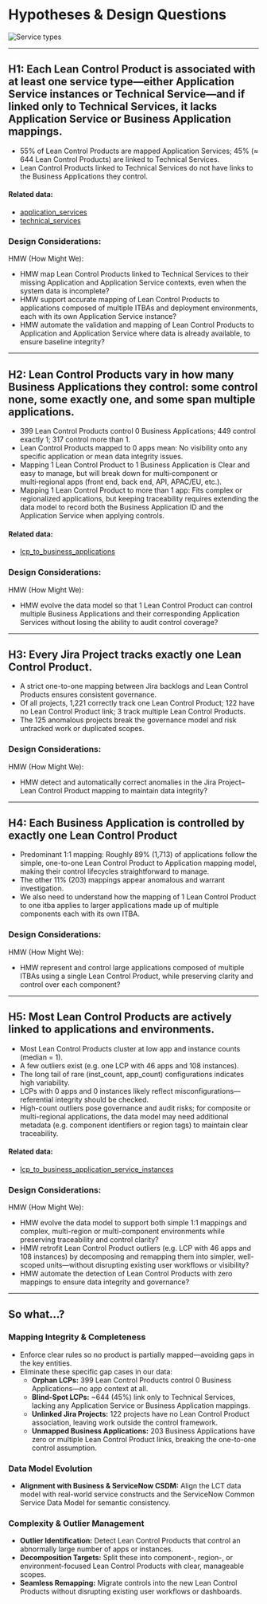 # Hypotheses & Design Questions


![Service types](./service_types.png)

---

## H1: Each Lean Control Product is associated with at least one service type—either Application Service instances or Technical Service—and if linked only to Technical Services, it lacks Application Service or Business Application mappings.
* 55% of Lean Control Products are mapped Application Services; 45% (≈ 644 Lean Control Products) are linked to Technical Services.
* Lean Control Products linked to Technical Services do not have links to the Business Applications they control.

#### Related data:
* [application_services](./application_services.csv)
* [technical_services](./technical_services.csv)

### Design Considerations:
HMW (How Might We):
* HMW map Lean Control Products linked to Technical Services to their missing Application and Application Service contexts, even when the system data is incomplete?
* HMW support accurate mapping of Lean Control Products to applications composed of multiple ITBAs and deployment environments, each with its own Application Service instance?
* HMW automate the validation and mapping of Lean Control Products to Application and Application Service where data is already available, to ensure baseline integrity?

---

## H2: Lean Control Products vary in how many Business Applications they control: some control none, some exactly one, and some span multiple applications.
* 399 Lean Control Products control 0 Business Applications; 449 control exactly 1; 317 control more than 1.
* Lean Control Products mapped to 0 apps mean: No visibility onto any specific application or mean data integrity issues.
* Mapping 1 Lean Control Product to 1 Business Application is Clear and easy to manage, but will break down for multi‑component or multi‑regional apps (front end, back end, API, APAC/EU, etc.).
* Mapping 1 Lean Control Product to more than 1 app: Fits complex or regionalized applications, but keeping traceability requires extending the data model to record both the Business Application ID and the Application Service when applying controls.

#### Related data:
* [lcp_to_business_applications](./lcp_to_business_applications.csv)

### Design Considerations:
HMW (How Might We):
* HMW evolve the data model so that 1 Lean Control Product can control multiple Business Applications and their corresponding Application Services without losing the ability to audit control coverage?

---

## H3: Every Jira Project tracks exactly one Lean Control Product.
* A strict one-to-one mapping between Jira backlogs and Lean Control Products ensures consistent governance.
* Of all projects, 1,221 correctly track one Lean Control Product; 122 have no Lean Control Product link; 3 track multiple Lean Control Products.
* The 125 anomalous projects break the governance model and risk untracked work or duplicated scopes.

### Design Considerations:
HMW (How Might We):
* HMW detect and automatically correct anomalies in the Jira Project–Lean Control Product mapping to maintain data integrity?
---

## H4: Each Business Application is controlled by exactly one Lean Control Product
* Predominant 1:1 mapping: Roughly 89% (1,713) of applications follow the simple, one-to-one Lean Control Product to Application mapping model, making their control lifecycles straightforward to manage.
* The other 11% (203) mappings appear anomalous and warrant investigation.
* We also need to understand how the mapping of 1 Lean Control Product to one itba applies to larger applications made up of multiple components each with its own ITBA.

### Design Considerations:
HMW (How Might We):
* HMW represent and control large applications composed of multiple ITBAs using a single Lean Control Product, while preserving clarity and control over each component?
---

## H5: Most Lean Control Products are actively linked to applications and environments.
* Most Lean Control Products cluster at low app and instance counts (median = 1).
* A few outliers exist (e.g. one LCP with 46 apps and 108 instances).
* The long tail of rare (inst_count, app_count) configurations indicates high variability.
* LCPs with 0 apps and 0 instances likely reflect misconfigurations—referential integrity should be checked.
* High-count outliers pose governance and audit risks; for composite or multi-regional applications, the data model may need additional metadata (e.g. component identifiers or region tags) to maintain clear traceability.

#### Related data:
* [lcp_to_business_application_service_instances](./lcp_to_business_application_service_instances.csv)

### Design Considerations:
HMW (How Might We):
* HMW evolve the data model to support both simple 1:1 mappings and complex, multi-region or multi-component environments while preserving traceability and control clarity?
* HMW retrofit Lean Control Product outliers (e.g. LCP with 46 apps and 108 instances) by decomposing and remapping them into simpler, well-scoped units—without disrupting existing user workflows or visibility?
* HMW automate the detection of Lean Control Products with zero mappings to ensure data integrity and governance?
---

## So what...?

### Mapping Integrity & Completeness

- Enforce clear rules so no product is partially mapped—avoiding gaps in the key entities.
- Eliminate these specific gap cases in our data:
    - **Orphan LCPs:** 399 Lean Control Products control 0 Business Applications—no app context at all.
    - **Blind-Spot LCPs:** ~644 (45%) link only to Technical Services, lacking any Application Service or Business Application mappings.
    - **Unlinked Jira Projects:** 122 projects have no Lean Control Product association, leaving work outside the control framework.
    - **Unmapped Business Applications:** 203 Business Applications have zero or multiple Lean Control Product links, breaking the one-to-one control assumption.

### Data Model Evolution

- **Alignment with Business & ServiceNow CSDM:** Align the LCT data model with real-world service constructs and the ServiceNow Common Service Data Model for semantic consistency.

### Complexity & Outlier Management

- **Outlier Identification:** Detect Lean Control Products that control an abnormally large number of apps or instances.
- **Decomposition Targets:** Split these into component-, region-, or environment-focused Lean Control Products with clear, manageable scopes.
- **Seamless Remapping:** Migrate controls into the new Lean Control Products without disrupting existing user workflows or dashboards.